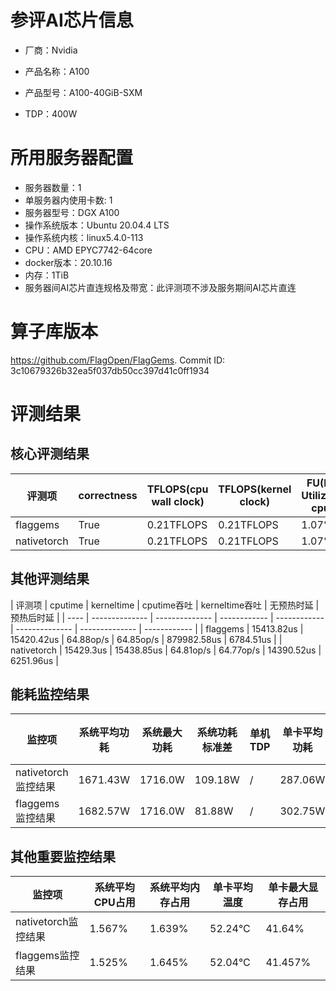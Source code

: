 # 参评AI芯片信息

* 厂商：Nvidia

* 产品名称：A100
* 产品型号：A100-40GiB-SXM
* TDP：400W

# 所用服务器配置

* 服务器数量：1
* 单服务器内使用卡数: 1
* 服务器型号：DGX A100
* 操作系统版本：Ubuntu 20.04.4 LTS
* 操作系统内核：linux5.4.0-113
* CPU：AMD EPYC7742-64core
* docker版本：20.10.16
* 内存：1TiB
* 服务器间AI芯片直连规格及带宽：此评测项不涉及服务期间AI芯片直连

# 算子库版本

https://github.com/FlagOpen/FlagGems. Commit ID: 3c10679326b32ea5f037db50cc397d41c0ff1934

# 评测结果

## 核心评测结果

| 评测项  | correctness | TFLOPS(cpu wall clock) | TFLOPS(kernel clock) | FU(FLOPS Utilization)-cputime | FU-kerneltime |
| ---- | -------------- | -------------- | ------------ | ------ | ----- |
| flaggems | True    | 0.21TFLOPS       | 0.21TFLOPS        | 1.07% | 1.07% |
| nativetorch | True    | 0.21TFLOPS      | 0.21TFLOPS      | 1.07%      | 1.07%    |

## 其他评测结果

| 评测项  | cputime | kerneltime | cputime吞吐 | kerneltime吞吐 | 无预热时延 | 预热后时延 |
| ---- | -------------- | -------------- | ------------ | ------------ | -------------- | -------------- | ------------ |
| flaggems | 15413.82us       | 15420.42us        | 64.88op/s | 64.85op/s | 879982.58us | 6784.51us |
| nativetorch | 15429.3us       | 15438.85us        | 64.81op/s | 64.77op/s | 14390.52us | 6251.96us |

## 能耗监控结果

| 监控项  | 系统平均功耗  | 系统最大功耗  | 系统功耗标准差 | 单机TDP | 单卡平均功耗 | 单卡最大功耗 | 单卡功耗标准差 | 单卡TDP |
| ---- | ------- | ------- | ------- | ----- | ------------ | ------------ | ------------- | ----- |
| nativetorch监控结果 | 1671.43W | 1716.0W | 109.18W   | /     | 287.06W       | 295.0W      | 3.88W        | 400W  |
| flaggems监控结果 | 1682.57W | 1716.0W | 81.88W   | /     | 302.75W       | 311.0W      | 4.56W        | 400W  |

## 其他重要监控结果

| 监控项  | 系统平均CPU占用 | 系统平均内存占用 | 单卡平均温度 | 单卡最大显存占用 |
| ---- | --------- | -------- | ------------ | -------------- |
| nativetorch监控结果 | 1.567%    | 1.639%   | 52.24°C       | 41.64%        |
| flaggems监控结果 | 1.525%    | 1.645%   | 52.04°C       | 41.457%        |
